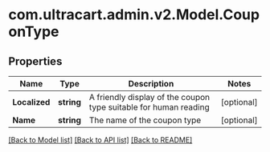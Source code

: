 # com.ultracart.admin.v2.Model.CouponType
## Properties

Name | Type | Description | Notes
------------ | ------------- | ------------- | -------------
**Localized** | **string** | A friendly display of the coupon type suitable for human reading | [optional] 
**Name** | **string** | The name of the coupon type | [optional] 


[[Back to Model list]](../README.md#documentation-for-models) [[Back to API list]](../README.md#documentation-for-api-endpoints) [[Back to README]](../README.md)

